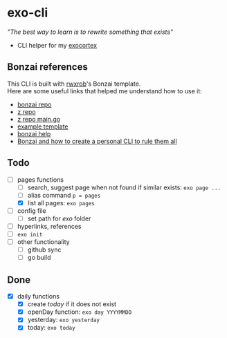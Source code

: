 # exo-cli
_"The best way to learn is to rewrite something that exists"_

- CLI helper for my [exocortex](https://en.wikipedia.org/wiki/Exobrain)

## Bonzai references
This CLI is built with [rwxrob](https://github.com/rwxrob)'s Bonzai template.  
Here are some useful links that helped me understand how to use it:

- [bonzai repo](https://github.com/rwxrob/bonzai)
- [z repo](https://github.com/rwxrob/z)
- [z repo main.go](https://github.com/rwxrob/z/blob/main/main.go)
- [example template](https://github.com/rwxrob/bonzai-example)
- [bonzai help](https://github.com/rwxrob/help)
- [Bonzai and how to create a personal CLI to rule them all](https://dev.to/cherryramatis/bonzai-and-how-to-create-a-personal-cli-to-rule-them-all-1bnl)

## Todo
- [ ] pages functions
    - [ ] search, suggest page when not found if similar exists: `exo page ...`
    - [ ] alias command `p = pages`
    - [x] list all pages: `exo pages`
- [ ] config file
    - [ ] set path for _exo_ folder
- [ ] hyperlinks, references
- [ ] `exo init`
- [ ] other functionality
    - [ ] github sync
    - [ ] go build

## Done
- [x] daily functions
    - [x] create _today_ if it does not exist
    - [x] openDay function: `exo day YYYYMMDD`
    - [x] yesterday: `exo yesterday`
    - [x] today: `exo today`
